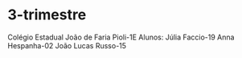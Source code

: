 # 3-trimestre
Colégio Estadual João de Faria Pioli-1E
Alunos: Júlia Faccio-19
        Anna Hespanha-02
        João Lucas Russo-15

